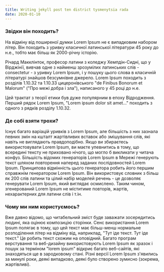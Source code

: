 ```yaml
---
title: Writing jekyll post ten district tysmenytsia rada
date: 2020-01-10
---
```


### Звідки він походить?

На відміну від поширеної думки Lorem Ipsum не є випадковим набором літер. Він походить з уривку класичної латинської літератури 45 року до н.е., тобто має більш як 2000-річну історію.

Річард Макклінток, професор латини з коледжу Хемпдін-Сидні, що у Вірджінії, вивчав одне з найменш зрозумілих латинських слів - consectetur - з уривку Lorem Ipsum, і у пошуку цього слова в класичній літературі знайшов безсумнівне джерело. Lorem Ipsum походить з розділів 1.10.32 та 1.10.33 цицеронівського "de Finibus Bonorum et Malorum" ("Про межі добра і зла"), написаного у 45 році до н.е.

Цей трактат з теорії етики був дуже популярним в епоху Відродження. Перший рядок Lorem Ipsum, "Lorem ipsum dolor sit amet..." походить з одного з рядків розділу 1.10.32.

### Де собі взяти трохи?

Існує багато варіацій уривків з Lorem Ipsum, але більшість з них зазнала певних змін на кшталт жартівливих вставок або змішування слів, які навіть не виглядають правдоподібно. Якщо ви збираєтесь використовувати Lorem Ipsum, ви маєте упевнитись в тому, що всередині тексту не приховано нічого, що могло б викликати у читача конфуз. Більшість відомих генераторів Lorem Ipsum в Мережі генерують текст шляхом повторення наперед заданих послідовностей Lorem Ipsum. Принципова відмінність цього генератора робить його першим справжнім генератором Lorem Ipsum. Він використовує словник з більш як 200 слів латини та цілий набір моделей речень - це дозволяє генерувати Lorem Ipsum, який виглядає осмислено. Таким чином, згенерований Lorem Ipsum не міститиме повторів, жартів, нехарактерних для латини слів і т.ін.

### Чому ми ним користуємось?

Вже давно відомо, що читабельний зміст буде заважати зосередитись людині, яка оцінює композицію сторінки. Сенс використання Lorem Ipsum полягає в тому, що цей текст має більш-менш нормальне розподілення літер на відміну від, наприклад, "Тут іде текст. Тут іде текст." Це робить текст схожим на оповідний. Багато програм верстування та веб-дизайну використовують Lorem Ipsum як зразок і пошук за терміном "lorem ipsum" відкриє багато веб-сайтів, які знаходяться ще в зародковому стані. Різні версії Lorem Ipsum з'явились за минулі роки, деякі випадково, деякі було створено зумисно (зокрема, жартівливі).
